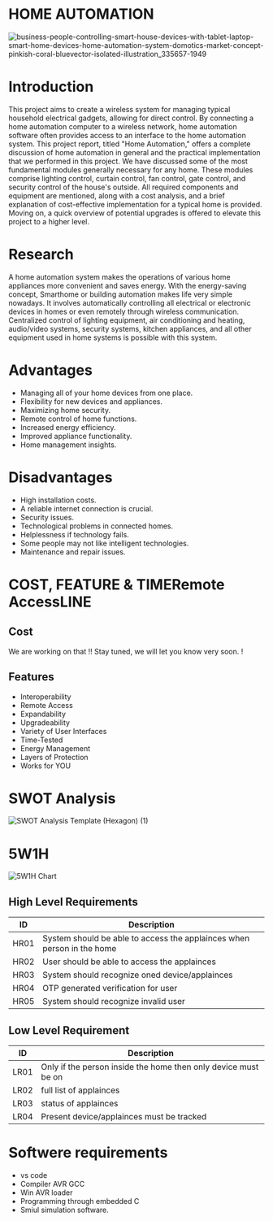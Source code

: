 
# HOME AUTOMATION

![business-people-controlling-smart-house-devices-with-tablet-laptop-smart-home-devices-home-automation-system-domotics-market-concept-pinkish-coral-bluevector-isolated-illustration_335657-1949](https://user-images.githubusercontent.com/46382398/154842518-5b59f458-1a43-466a-987f-2fd43745a65d.jpg)


# Introduction

  This project aims to create a wireless system for managing typical household electrical gadgets, allowing for direct control. By connecting a home automation computer to a wireless network, home automation software often provides access to an interface to the home automation system. This project report, titled "Home Automation," offers a complete discussion of home automation in general and the practical implementation that we performed in this project. We have discussed some of the most fundamental modules generally necessary for any home. These modules comprise lighting control, curtain control, fan control, gate control, and security control of the house's outside. All required components and equipment are mentioned, along with a cost analysis, and a brief explanation of cost-effective implementation for a typical home is provided. Moving on, a quick overview of potential upgrades is offered to elevate this project to a higher level.


# Research
  A home automation system makes the operations of various home appliances more convenient and saves energy. With the energy-saving concept, Smarthome or building automation makes life very simple nowadays. It involves automatically controlling all electrical or electronic devices in homes or even remotely through wireless communication. Centralized control of lighting equipment, air conditioning and heating, audio/video systems, security systems, kitchen appliances, and all other equipment used in home systems is possible with this system.

# Advantages

* Managing all of your home devices from one place.
* Flexibility for new devices and appliances.
* Maximizing home security.
* Remote control of home functions.
* Increased energy efficiency.
* Improved appliance functionality.
* Home management insights.

# Disadvantages

* High installation costs.
* A reliable internet connection is crucial.
* Security issues.
* Technological problems in connected homes.
* Helplessness if technology fails.
* Some people may not like intelligent technologies.
* Maintenance and repair issues.


# COST, FEATURE & TIMERemote AccessLINE

## Cost

 We are working on that !!  Stay tuned, we will let you know very soon. !

## Features
* Interoperability
* Remote Access
* Expandability
* Upgradeability
* Variety of User Interfaces
* Time-Tested
* Energy Management
* Layers of Protection
* Works for YOU

 #  SWOT Analysis
![SWOT Analysis Template (Hexagon) (1)](https://user-images.githubusercontent.com/46382398/154857575-0d41bb77-ebc5-4d60-b381-30f899eca1b2.png)

# 5W1H
![5W1H Chart](https://user-images.githubusercontent.com/46382398/154858201-2cf92ffb-0f4f-4eae-bfe6-3ec495c992e0.png)


## High Level Requirements

|ID|	Description|
|----|---|
|HR01|	System should be able to access the applainces when person in the home|
|HR02	|User should be able to access the applainces|
|HR03|	System should recognize oned device/applainces|
|HR04|	OTP generated verification for user|
|HR05|	System should recognize invalid user|

## Low Level Requirement

| ID	| Description |
|-----|------|
|LR01	| Only if the person inside the home then only device must be on| 
|LR02	|full list of applainces|
|LR03	|status of applainces|
|LR04	|Present device/applainces must be tracked|


# Softwere requirements

* vs code 
* Compiler AVR GCC 
* Win AVR loader 
* Programming through embedded C 
* Smiul simulation software.
